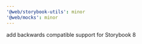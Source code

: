 ```yaml
---
'@web/storybook-utils': minor
'@web/mocks': minor
---
```


add backwards compatible support for Storybook 8
